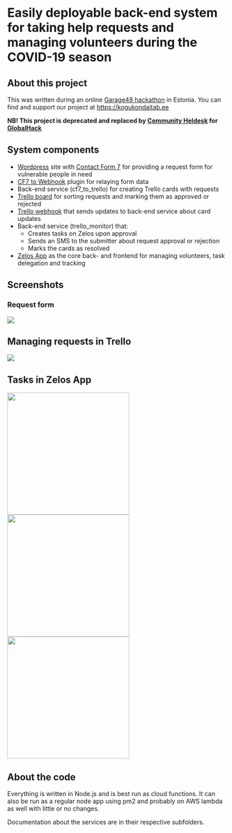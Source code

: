 
# Easily deployable back-end system for taking help requests and managing volunteers during the COVID-19 season

## About this project

This was written during an online [Garage48 hackathon](http://garage48.org/events/hack-the-crisis) in Estonia.
You can find and support our project at https://kogukondaitab.ee

**NB! This project is deprecated and replaced by [Community Heldesk](https://github.com/zelos-app/community-helpdesk) for [GlobalHack](https://theglobalhack.com/)**

## System components

* [Wordpress](https://www.wordpress.com) site with [Contact Form 7](https://wordpress.org/plugins/contact-form-7/) for providing a request form for vulnerable people in need
* [CF7 to Webhook](https://wordpress.org/plugins/cf7-to-zapier/) plugin for relaying form data
* Back-end service (cf7_to_trello) for creating Trello cards with requests
* [Trello board](https://www.trello.com) for sorting requests and marking them as approved or rejected
* [Trello webhook](https://developers.trello.com/page/webhooks) that sends updates to back-end service about card updates
* Back-end service (trello_monitor) that:
  * Creates tasks on Zelos upon approval
  * Sends an SMS to the submitter about request approval or rejection
  * Marks the cards as resolved
* [Zelos App](https://www.getzelos.com) as the core back- and frontend for managing volunteers, task delegation and tracking

## Screenshots

### Request form
![](https://i.imgur.com/26x6tu3.png)

## Managing requests in Trello
![](https://i.imgur.com/wiOr8ka.png)

## Tasks in Zelos App
<img src="https://i.imgur.com/oiGJbVc.png" width="280"> <img src="https://i.imgur.com/uV6vy3w.png" width="280"> <img src="https://i.imgur.com/w84W1XZ.png" width="280">

## About the code

Everything is written in Node.js and is best run as cloud functions. It can also be run as a regular node app using pm2 and probably on AWS lambda as well with little or no changes.  

Documentation about the services are in their respective subfolders.
